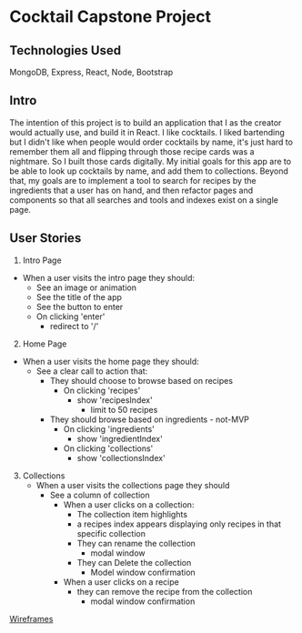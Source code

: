 # Cocktail Capstone Project

## Technologies Used
MongoDB, Express, React, Node, Bootstrap

## Intro
The intention of this project is to build an application that I as the creator would actually use, and build it in React. I like cocktails. I liked bartending but I didn't like when people would order cocktails by name, it's just hard to remember them all and flipping through those recipe cards was a nightmare. So I built those cards digitally. My initial goals for this app are to be able to look up cocktails by name, and add them to collections. Beyond that, my goals are to implement a tool to search for recipes by the ingredients that a user has on hand, and then refactor pages and components so that all searches and tools and indexes exist on a single page.

## User Stories

1. Intro Page
 - When a user visits the intro page they should:
    - See an image or animation
    - See the title of the app
    - See the button to enter
     - On clicking 'enter'
        - redirect to '/'

2. Home Page
 - When a user visits the home page they should:
    - See a clear call to action that:
        - They should choose to browse based on recipes
            - On clicking 'recipes'
                - show 'recipesIndex'
                    - limit to 50 recipes
        - They should browse based on ingredients - not-MVP
            - On clicking 'ingredients'
                - show 'ingredientIndex'
            - On clicking 'collections'
                - show 'collectionsIndex'

3. Collections 
    - When a user visits the collections page they should
        - See a column of collection
            - When a user clicks on a collection:
                - The collection item highlights
                - a recipes index appears displaying only recipes in that specific collection
                - They can rename the collection
                    - modal window
                - They can Delete the collection
                    - Model window confirmation
            - When a user clicks on a recipe
                - they can remove the recipe from the collection
                    - modal window confirmation

[Wireframes](https://app.moqups.com/DudhfxfJUX/view/page/a9080d65c)